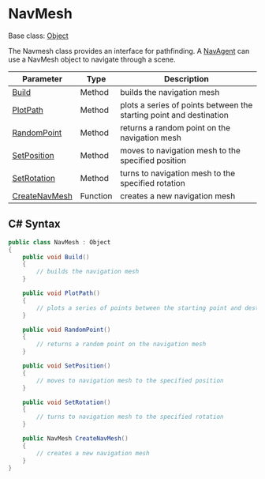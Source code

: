 # NavMesh

Base class: [Object](Object.md)

The Navmesh class provides an interface for pathfinding. A [NavAgent](NavAgent.md) can use a NavMesh object to navigate through a scene.

| Parameter | Type | Description |
|---|---|---|
| [Build](NavMesh_Build.md) | Method | builds the navigation mesh |
| [PlotPath](NavMesh_PlotPath.md) | Method | plots a series of points between the starting point and destination |
| [RandomPoint](NavMesh_RandomPoint.md) | Method | returns a random point on the navigation mesh |
| [SetPosition](NavMesh_SetPosition.md) | Method | moves to navigation mesh to the specified position |
| [SetRotation](NavMesh_SetRotation.md) | Method | turns to navigation mesh to the specified rotation |
| [CreateNavMesh](CreateNavMesh.md) | Function | creates a new navigation mesh |

## C# Syntax

```csharp
public class NavMesh : Object
{
    public void Build()
    {
        // builds the navigation mesh
    }

    public void PlotPath()
    {
        // plots a series of points between the starting point and destination
    }

    public void RandomPoint()
    {
        // returns a random point on the navigation mesh
    }

    public void SetPosition()
    {
        // moves to navigation mesh to the specified position
    }

    public void SetRotation()
    {
        // turns to navigation mesh to the specified rotation
    }

    public NavMesh CreateNavMesh()
    {
        // creates a new navigation mesh
    }
}
```